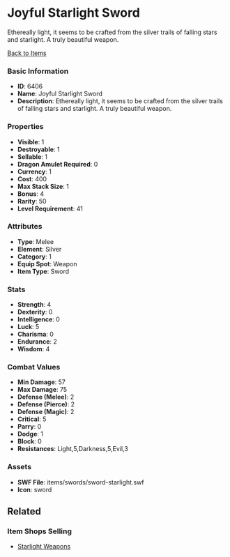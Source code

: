 # Joyful Starlight Sword

Ethereally light, it seems to be crafted from the silver trails of falling stars and starlight. A truly beautiful weapon.

[Back to Items](../items.md)

### Basic Information

- **ID**: 6406
- **Name**: Joyful Starlight Sword
- **Description**: Ethereally light, it seems to be crafted from the silver trails of falling stars and starlight. A truly beautiful weapon.

### Properties

- **Visible**: 1
- **Destroyable**: 1
- **Sellable**: 1
- **Dragon Amulet Required**: 0
- **Currency**: 1
- **Cost**: 400
- **Max Stack Size**: 1
- **Bonus**: 4
- **Rarity**: 50
- **Level Requirement**: 41

### Attributes

- **Type**: Melee
- **Element**: Silver
- **Category**: 1
- **Equip Spot**: Weapon
- **Item Type**: Sword

### Stats

- **Strength**: 4
- **Dexterity**: 0
- **Intelligence**: 0
- **Luck**: 5
- **Charisma**: 0
- **Endurance**: 2
- **Wisdom**: 4

### Combat Values

- **Min Damage**: 57
- **Max Damage**: 75
- **Defense (Melee)**: 2
- **Defense (Pierce)**: 2
- **Defense (Magic)**: 2
- **Critical**: 5
- **Parry**: 0
- **Dodge**: 1
- **Block**: 0
- **Resistances**: Light,5,Darkness,5,Evil,3

### Assets

- **SWF File**: items/swords/sword-starlight.swf
- **Icon**: sword

## Related

### Item Shops Selling

- [Starlight Weapons](../item-shops/247-starlight-weapons.md)

